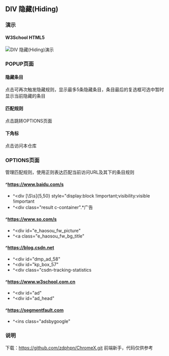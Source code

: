 
## DIV 隐藏(Hiding)

### 演示
#### W3School HTML5
![DIV 隐藏(Hiding)演示](http://wx4.sinaimg.cn/large/88b8edc9ly1g64uejt872g20tm06fk7h.gif)

### POPUP页面
#### 隐藏条目
点击可再次触发隐藏规则，显示最多5条隐藏条目，条目最后的复选框可选中暂时显示当前隐藏的条目
#### 匹配规则
点击跳转OPTIONS页面
#### 下角标
点击访问本仓库

### OPTIONS页面
管理匹配规则，使用正则表达匹配当前访问URL及其下的条目规则
#### ^https://www.baidu.com/s
* ^<div [\S\s]{5,50} style="display:block !important;visibility:visible !important
* ^<div class="result c-container".*<span class="m ec_tuiguang_pplink">广告</span>
#### ^https://www.so.com/s
* ^<div id="e_haosou_fw_picture"
* ^<a class="e_haosou_fw_bg_title"
#### ^https://blog.csdn.net
* ^<div id="dmp_ad_58"
* ^<div id="kp_box_57"
* ^<div class="csdn-tracking-statistics
#### ^https://www.w3school.com.cn
* ^<div id="ad"
* ^<div id="ad_head"
#### ^https://segmentfault.com
* ^<ins class="adsbygoogle"

### 说明
下载：https://github.com/zdphpn/ChromeX.git
前端新手，代码仅供参考
